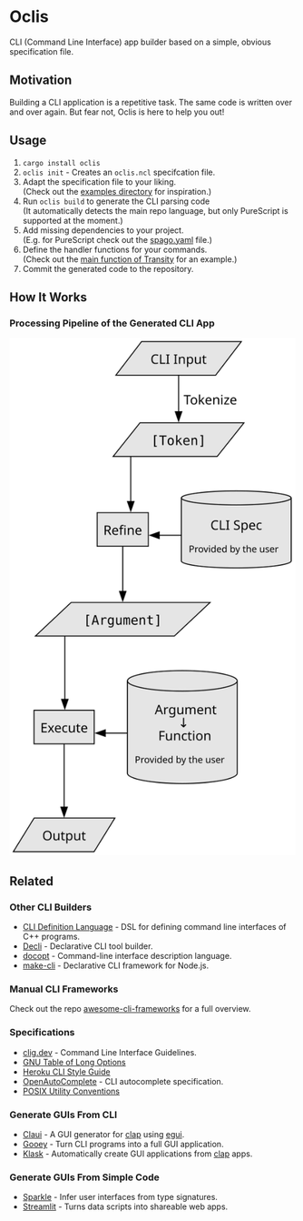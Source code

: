 # Oclis

CLI (Command Line Interface) app builder
based on a simple, obvious specification file.


## Motivation

Building a CLI application is a repetitive task.
The same code is written over and over again.
But fear not, Oclis is here to help you out!


## Usage

1. `cargo install oclis`
1. `oclis init` - Creates an `oclis.ncl` specifcation file.
1. Adapt the specification file to your liking. \
   (Check out the [examples directory](./examples) for inspiration.)
1. Run `oclis build` to generate the CLI parsing code \
   (It automatically detects the main repo language,
   but only PureScript is supported at the moment.)
1. Add missing dependencies to your project. \
   (E.g. for PureScript check out the
   [spago.yaml](./purescript/spago.yaml) file.)
1. Define the handler functions for your commands. \
   (Check out the [main function of Transity][tr-main] for an example.)
1. Commit the generated code to the repository.

[tr-main]: https://github.com/feramhq/Transity/blob/master/src/Main.purs#L332


## How It Works

### Processing Pipeline of the Generated CLI App

![Processing Pipeline](./processing-pipeline.svg)


## Related

### Other CLI Builders

- [CLI Definition Language] - DSL for defining command line interfaces
    of C++ programs.
- [Decli] - Declarative CLI tool builder.
- [docopt] - Command-line interface description language.
- [make-cli] - Declarative CLI framework for Node.js.

[CLI Definition Language]: https://www.codesynthesis.com/projects/cli/
[Decli]: https://github.com/woile/decli
[docopt]: http://docopt.org/
[make-cli]: https://github.com/dword-design/make-cli


### Manual CLI Frameworks

Check out the repo
[awesome-cli-frameworks](https://github.com/shadawck/awesome-cli-frameworks)
for a full overview.


### Specifications

- [clig.dev] - Command Line Interface Guidelines.
- [GNU Table of Long Options][gtolo]
- [Heroku CLI Style Guide][hcsg]
- [OpenAutoComplete] - CLI autocomplete specification.
- [POSIX Utility Conventions][puc]

[clig.dev]: https://clig.dev
[gtolo]:
  https://www.gnu.org/prep/standards/html_node/Option-Table.html#Option-Table
[hcsg]: https://devcenter.heroku.com/articles/cli-style-guide
[OpenAutoComplete]: https://github.com/openautocomplete/openautocomplete
[puc]: https://pubs.opengroup.org/onlinepubs/9699919799/basedefs/V1_chap12.html


### Generate GUIs From CLI

- [Claui] - A GUI generator for [clap] using [egui].
- [Gooey] - Turn CLI programs into a full GUI application.
- [Klask] - Automatically create GUI applications from [clap] apps.

[clap]: https://github.com/clap-rs/clap
[Claui]: https://github.com/grantshandy/claui
[egui]: https://github.com/emilk/egui
[Gooey]: https://github.com/chriskiehl/Gooey
[Klask]: https://github.com/MichalGniadek/klask


### Generate GUIs From Simple Code

- [Sparkle] - Infer user interfaces from type signatures.
- [Streamlit] - Turns data scripts into shareable web apps.

[Sparkle]: https://github.com/sharkdp/purescript-sparkle
[Streamlit]: https://github.com/streamlit/streamlit
